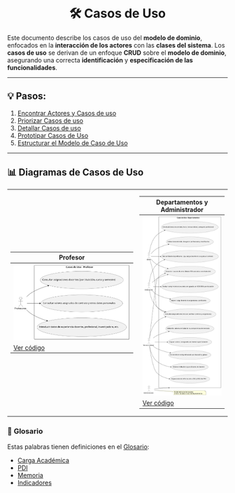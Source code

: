 <div align="center">

# 🛠️ Casos de Uso

</div>

Este documento describe los casos de uso del **modelo de dominio**, enfocados en la **interacción de los actores** con las **clases del sistema**. Los **casos de uso** se derivan de un enfoque **CRUD** sobre el **modelo de dominio**, asegurando una correcta **identificación** y **especificación de las funcionalidades**.

---

## 💡 Pasos:

1. [Encontrar Actores y Casos de uso](ActoresCasosDeUso.md)
2. [Priorizar Casos de uso](PriorizarCasosDeUso.md)
3. [Detallar Casos de uso](DetallarCasosDeUso.md)
4. [Prototipar Casos de Uso](PrototiparCasosDeUso.md)
5. [Estructurar el Modelo de Caso de Uso](EstructurarCasosDeUso.md)

---

## 📊 **Diagramas de Casos de Uso**

<table>
<tr>
<td>

| **Profesor**                                     |
|--------------------------------------------------|
| ![Profesor](/images/modelosUML/CdU/Profesor.svg) |
| [Ver código](/modelosUML/CdU/Profesor.puml)      |

</td>
<td>

| **Departamentos y Administrador**                                                |
|----------------------------------------------------------------------------------|
| ![Departamentos y Administrador](/images/modelosUML/CdU/Departamentos.svg)       |
| [Ver código](/modelosUML/CdU/Departamentos.puml)                                 |

</td>
</tr>
</table>


### 📖 **Glosario**

Estas palabras tienen definiciones en el [Glosario](/documentos/glosario.md):

- [Carga Académica](/documentos/glosario.md#-carga-académica)
- [PDI](/documentos/glosario.md#-pdi-personal-docente-e-investigador)
- [Memoria](/documentos/glosario.md#-memoria-académica)
- [Indicadores](/documentos/glosario.md#-indicador)